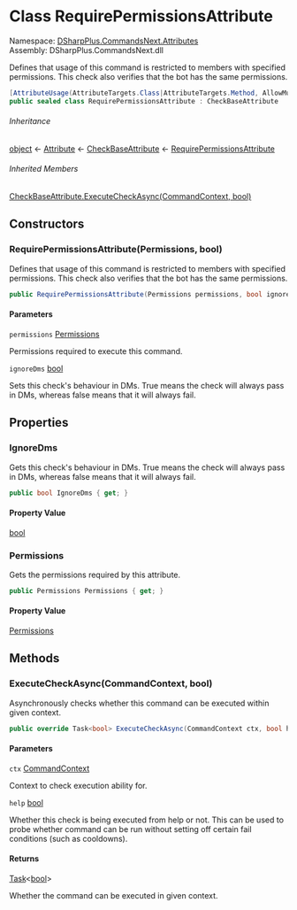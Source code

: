 # Class RequirePermissionsAttribute

Namespace: [DSharpPlus.CommandsNext.Attributes](DSharpPlus.CommandsNext.Attributes.md)  
Assembly: DSharpPlus.CommandsNext.dll

Defines that usage of this command is restricted to members with specified permissions. This check also verifies that the bot has the same permissions.

```csharp
[AttributeUsage(AttributeTargets.Class|AttributeTargets.Method, AllowMultiple = false, Inherited = false)]
public sealed class RequirePermissionsAttribute : CheckBaseAttribute
```

###### Inheritance

[object](https://learn.microsoft.com/dotnet/api/system.object) ← 
[Attribute](https://learn.microsoft.com/dotnet/api/system.attribute) ← 
[CheckBaseAttribute](DSharpPlus.CommandsNext.Attributes.CheckBaseAttribute.md) ← 
[RequirePermissionsAttribute](DSharpPlus.CommandsNext.Attributes.RequirePermissionsAttribute.md)

###### Inherited Members

[CheckBaseAttribute.ExecuteCheckAsync\(CommandContext, bool\)](DSharpPlus.CommandsNext.Attributes.CheckBaseAttribute.md\#DSharpPlus\_CommandsNext\_Attributes\_CheckBaseAttribute\_ExecuteCheckAsync\_DSharpPlus\_CommandsNext\_CommandContext\_System\_Boolean\_)

## Constructors

### <a id="DSharpPlus_CommandsNext_Attributes_RequirePermissionsAttribute__ctor_DSharpPlus_Permissions_System_Boolean_"></a>RequirePermissionsAttribute\(Permissions, bool\)

Defines that usage of this command is restricted to members with specified permissions. This check also verifies that the bot has the same permissions.

```csharp
public RequirePermissionsAttribute(Permissions permissions, bool ignoreDms = true)
```

#### Parameters

`permissions` [Permissions](DSharpPlus.Permissions.md)

Permissions required to execute this command.

`ignoreDms` [bool](https://learn.microsoft.com/dotnet/api/system.boolean)

Sets this check's behaviour in DMs. True means the check will always pass in DMs, whereas false means that it will always fail.

## Properties

### <a id="DSharpPlus_CommandsNext_Attributes_RequirePermissionsAttribute_IgnoreDms"></a>IgnoreDms

Gets this check's behaviour in DMs. True means the check will always pass in DMs, whereas false means that it will always fail.

```csharp
public bool IgnoreDms { get; }
```

#### Property Value

[bool](https://learn.microsoft.com/dotnet/api/system.boolean)

### <a id="DSharpPlus_CommandsNext_Attributes_RequirePermissionsAttribute_Permissions"></a>Permissions

Gets the permissions required by this attribute.

```csharp
public Permissions Permissions { get; }
```

#### Property Value

[Permissions](DSharpPlus.Permissions.md)

## Methods

### <a id="DSharpPlus_CommandsNext_Attributes_RequirePermissionsAttribute_ExecuteCheckAsync_DSharpPlus_CommandsNext_CommandContext_System_Boolean_"></a>ExecuteCheckAsync\(CommandContext, bool\)

Asynchronously checks whether this command can be executed within given context.

```csharp
public override Task<bool> ExecuteCheckAsync(CommandContext ctx, bool help)
```

#### Parameters

`ctx` [CommandContext](DSharpPlus.CommandsNext.CommandContext.md)

Context to check execution ability for.

`help` [bool](https://learn.microsoft.com/dotnet/api/system.boolean)

Whether this check is being executed from help or not. This can be used to probe whether command can be run without setting off certain fail conditions (such as cooldowns).

#### Returns

[Task](https://learn.microsoft.com/dotnet/api/system.threading.tasks.task\-1)<[bool](https://learn.microsoft.com/dotnet/api/system.boolean)\>

Whether the command can be executed in given context.

